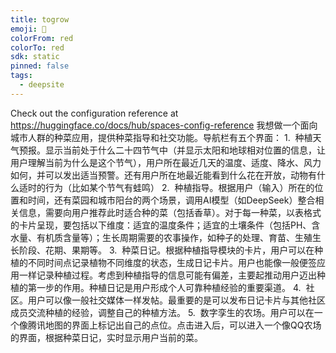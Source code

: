 ```yaml
---
title: togrow
emoji: 🐳
colorFrom: red
colorTo: red
sdk: static
pinned: false
tags:
  - deepsite
---
```


Check out the configuration reference at https://huggingface.co/docs/hub/spaces-config-reference
我想做一个面向城市人群的种菜应用，提供种菜指导和社交功能。导航栏有五个界面：
1.  种植天气预报。显示当前处于什么二十四节气中（并显示太阳和地球相对位置的信息，让用户理解当前为什么是这个节气），用户所在最近几天的温度、适度、降水、风力如何，并可以发出适当预警。还有用户所在地最近能看到什么花在开放，动物有什么适时的行为（比如某个节气有蛙鸣）
2.  种植指导。根据用户（输入）所在的位置和时间，还有菜园和城市阳台的两个场景，调用AI模型（如DeepSeek）整合相关信息，需要向用户推荐此时适合种的菜（包括香草）。对于每一种菜，以表格式的卡片呈现，要包括以下维度：适宜的温度条件；适宜的土壤条件（包括PH、含水量、有机质含量等）；生长周期需要的农事操作，如种子的处理、育苗、生殖生长阶段、花期、果期等。
3.  种菜日记。根据种植指导模块的卡片，用户可以在种植的不同时间点记录植物不同维度的状态，生成日记卡片。用户也能像一般便签应用一样记录种植过程。考虑到种植指导的信息可能有偏差，主要起推动用户迈出种植的第一步的作用。种植日记是用户形成个人可靠种植经验的重要渠道。
4.  社区。用户可以像一般社交媒体一样发帖。最重要的是可以发布日记卡片与其他社区成员交流种植的经验，调整自己的种植方法。
5.  数字孪生的农场。用户可以在一个像腾讯地图的界面上标记出自己的点位。点击进入后，可以进入一个像QQ农场的界面，根据种菜日记，实时显示用户当前的菜。
